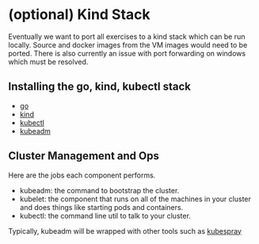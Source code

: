 # (optional) Kind Stack

Eventually we want to port all exercises to a kind stack which can be run locally.
Source and docker images from the VM images would need to be ported. There is
also currently an issue with port forwarding on windows which must be resolved.

## Installing the go, kind, kubectl stack


* [go](https://golang.org/doc/install)
* [kind](https://kind.sigs.k8s.io/docs/user/quick-start/)
* [kubectl](https://kubernetes.io/docs/tasks/tools/install-kubectl/)
* [kubeadm](https://kubernetes.io/docs/setup/production-environment/tools/kubeadm/install-kubeadm/)


## Cluster Management and Ops

Here are the jobs each component performs.

* kubeadm: the command to bootstrap the cluster.
* kubelet: the component that runs on all of the machines in your cluster and does things like starting pods and containers.
* kubectl: the command line util to talk to your cluster.

Typically, kubeadm will be wrapped with other tools such as [kubespray](https://github.com/kubernetes-sigs/kubespray)